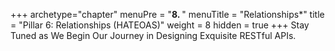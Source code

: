 +++
archetype="chapter"
menuPre = "<b>8. </b>"
menuTitle = "Relationships*"
title = "Pillar 6: Relationships (HATEOAS)"
weight = 8
hidden = true
+++
Stay Tuned as We Begin Our Journey in Designing Exquisite RESTful APIs.

